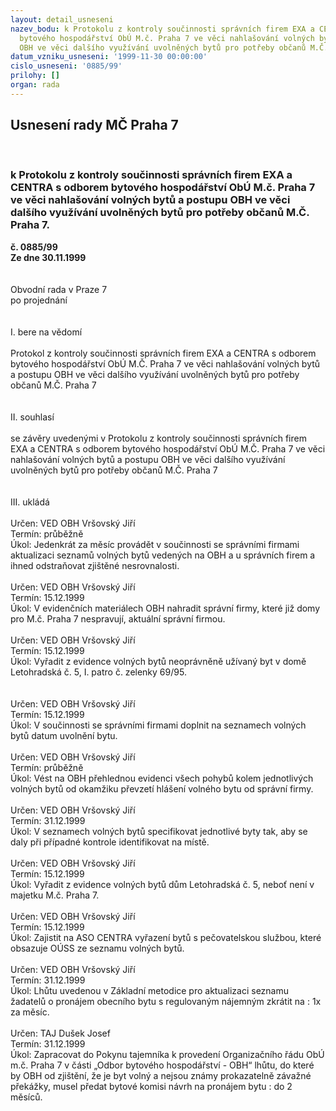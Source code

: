 ```yaml
---
layout: detail_usneseni
nazev_bodu: k Protokolu z kontroly součinnosti správních firem EXA a CENTRA s odborem
  bytového hospodářství ObÚ M.č. Praha 7 ve věci nahlašování volných bytů a postupu
  OBH ve věci dalšího využívání uvolněných bytů pro potřeby občanů M.Č. Praha 7.
datum_vzniku_usneseni: '1999-11-30 00:00:00'
cislo_usneseni: '0885/99'
prilohy: []
organ: rada
---
```

<div id="ucUsn_pList" class="usn">
	<span><h2>Usnesení rady MČ Praha 7 </h2>
<br></span><div class="standBody">
<span><h3>k Protokolu z kontroly součinnosti správních firem EXA a CENTRA s odborem bytového hospodářství ObÚ M.č. Praha 7 ve věci nahlašování volných bytů a postupu OBH ve věci dalšího využívání uvolněných bytů pro potřeby občanů M.Č. Praha 7.</h3></span><div class="center">
		<strong>č. 0885/99</strong><br>
	</div>
<div class="center">
		<strong>Ze dne 30.11.1999</strong><br><br>
	</div>
<br>Obvodní rada v Praze 7<br>po projednání<br><br><br>I.	bere na vědomí<br><br> Protokol z kontroly součinnosti správních firem EXA a CENTRA s odborem bytového hospodářství ObÚ M.Č. Praha 7 ve věci nahlašování volných bytů a postupu OBH ve věci dalšího využívání uvolněných bytů pro potřeby občanů M.Č. Praha 7<br><br><br>II.	souhlasí <br><br>se závěry uvedenými v Protokolu z kontroly součinnosti správních firem EXA a CENTRA s odborem bytového hospodářství ObÚ M.Č. Praha 7 ve věci nahlašování volných bytů a postupu OBH ve věci dalšího využívání uvolněných bytů pro potřeby občanů M.Č. Praha 7<br><br><br>III.	ukládá <br><br> Určen:	     	VED OBH Vršovský Jiří<br>Termín: průběžně<br>Úkol:	Jedenkrát za měsíc provádět v součinnosti se správními firmami aktualizaci seznamů volných bytů vedených na OBH a u správních firem a ihned odstraňovat zjištěné nesrovnalosti.<br> <br> Určen:	     	VED OBH Vršovský Jiří<br>Termín: 15.12.1999<br>Úkol:	V evidenčních materiálech OBH nahradit správní firmy, které již domy pro M.č. Praha 7 nespravují, aktuální správní firmou.<br> <br> Určen:	     	VED OBH Vršovský Jiří<br>Termín: 15.12.1999<br>Úkol:	Vyřadit z evidence volných bytů neoprávněně užívaný byt v domě Letohradská č. 5, I. patro č. zelenky 69/95.<br> <br><br> Určen:	     	VED OBH Vršovský Jiří<br>Termín: 15.12.1999<br>Úkol:	V součinnosti se správními firmami doplnit na seznamech volných bytů datum uvolnění bytu.<br> <br> Určen:	     	VED OBH Vršovský Jiří<br>Termín: průběžně<br>Úkol:	Vést na OBH přehlednou evidenci všech pohybů kolem jednotlivých volných bytů od okamžiku převzetí hlášení volného bytu od správní firmy.<br> <br> Určen:	     	VED OBH Vršovský Jiří<br>Termín: 31.12.1999<br>Úkol:	V seznamech volných bytů specifikovat jednotlivé byty tak, aby se daly při případné kontrole identifikovat na místě.<br> <br> Určen:	     	VED OBH Vršovský Jiří<br>Termín: 15.12.1999<br>Úkol:	Vyřadit z evidence volných bytů dům Letohradská č. 5, neboť není v majetku M.č. Praha 7.<br> <br> Určen:	     	VED OBH Vršovský Jiří<br>Termín: 15.12.1999<br>Úkol:	Zajistit na ASO CENTRA vyřazení bytů s pečovatelskou službou, které obsazuje OÚSS ze seznamu volných bytů.<br> <br> Určen:	     	VED OBH Vršovský Jiří<br>Termín: 31.12.1999<br>Úkol:	Lhůtu uvedenou v Základní metodice pro aktualizaci seznamu žadatelů o pronájem obecního bytu s regulovaným nájemným zkrátit na : 1x za měsíc.<br> <br> Určen:	     	TAJ Dušek Josef<br>Termín: 31.12.1999<br>Úkol:	Zapracovat do  Pokynu tajemníka k provedení Organizačního řádu ObÚ m.č. Praha 7 v části „Odbor bytového hospodářství - OBH“ lhůtu, do které by OBH od zjištění, že je byt volný a nejsou známy prokazatelně závažné překážky, musel předat bytové komisi návrh na pronájem bytu : do 2 měsíců.<br>
</div>
</div>